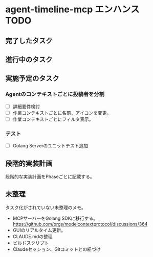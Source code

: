 # agent-timeline-mcp エンハンス TODO
## 完了したタスク

## 進行中のタスク

## 実施予定のタスク

### Agentのコンテキストごとに投稿者を分割
- [ ] 詳細要件検討
- [ ] 作業コンテキストごとに名前、アイコンを変更。
- [ ] 作業コンテキストごとにフィルタ表示。

### テスト
- [ ] Golang Serverのユニットテスト追加

## 段階的実装計画
段階的な実装計画をPhaseごとに記載する。

## 未整理
タスク化がされていない未整理のメモ。

- MCPサーバーをGolang SDKに移行する。  
  https://github.com/orgs/modelcontextprotocol/discussions/364
- GUIのリアルタイム更新。
- CLAUDE.mdの整理
- ビルドスクリプト
- Claudeセッション、Gitコミットとの紐づけ
